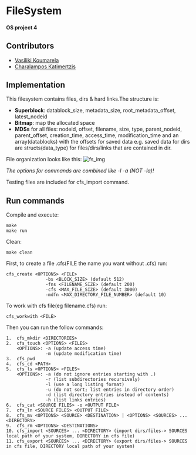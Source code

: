 # FileSystem
#### OS project 4

Contributors
------------
* [Vasiliki Koumarela](https://github.com/VasiaKoum/ "Vasiliki Koumarela")
* [Charalampos Katimertzis](https://github.com/chariskms/ "Charalampos Katimertzis")

Implementation
--------------
This filesystem contains files, dirs & hard links.The structure is:
* __Superblock__: datablock_size, metadata_size, root_metadata_offset, latest_nodeid
* __Bitmap__: map the allocated space
* __MDSs__ for all files: nodeid, offset, filename, size, type, parent_nodeid, parent_offset, creation_time, access_time, modification_time and an array(datablocks) with the offsets for saved data e.g. saved data for dirs are structs(data_type) for files/dirs/links that are contained in dir.

File organization looks like this:
![fs_img](https://user-images.githubusercontent.com/26937033/78558519-64dee200-781b-11ea-8edc-1c3e88af5b66.JPG)

*The options for commands are combined like -l -a (NOT -la)!*

Testing files are included for cfs_import command.

Run commands
------------
Compile and execute:
```
make
make run
```
Clean:
```
make clean
```

First, to create a file .cfs(FILE the name you want without .cfs) run:
```
cfs_create <OPTIONS> <FILE>
               -bs <BLOCK_SIZE> (default 512)
               -fns <FILENAME_SIZE> (default 200)
               -cfs <MAX_FILE_SIZE> (default 3000)
               -mdfn <MAX_DIRECTORY_FILE_NUMBER> (default 10)
```
To work with cfs file(eg filename.cfs) run:
```
cfs_workwith <FILE>
```
Then you can run the follow commands:
```
1.  cfs_mkdir <DIRECTORIES>
2.  cfs_touch <OPTIONS> <FILES>
    <OPTIONS>: -a (update access time)
               -m (update modification time)
3.  cfs_pwd
4.  cfs_cd <PATH>
5.  cfs_ls <OPTIONS> <FILES>
    <OPTIONS>: -a (do not ignore entries starting with .)
               -r (list subdirectories recursively)
               -l (use a long listing format)
               -u (do not sort; list entries in directory order)
               -d (list directory entries instead of contents)
               -h (list links entries)
6.  cfs_cat <SOURCE FILES> -o <OUTPUT FILE>
7.  cfs_ln <SOURCE FILES> <OUTPUT FILE>
8.  cfs_mv <OPTIONS> <SOURCE> <DESTINATION> | <OPTIONS> <SOURCES> ... <DIRECTORY>
9.  cfs_rm <OPTIONS> <DESTINATIONS>
10. cfs_import <SOURCES> ... <DIRECTORY> (import dirs/files-> SOURCES local path of your system, DIRECTORY in cfs file)
11. cfs_export <SOURCES> ... <DIRECTORY> (export dirs/files-> SOURCES in cfs file, DIRECTORY local path of your system)
```
